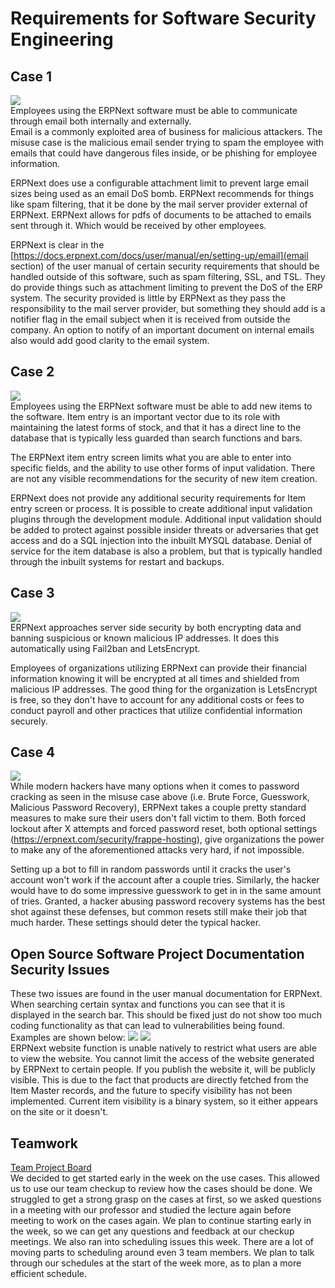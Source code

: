 # Requirements for Software Security Engineering
## Case 1
![](https://github.com/eeiler/Team-8-ERPNext/blob/master/Requirements%20for%20SSE/Email%20Rec%20Case.png)  
Employees using the ERPNext software must be able to communicate through email both internally and externally.  
Email is a commonly exploited area of business for malicious attackers. The misuse case is the malicious email sender trying to spam the employee with emails that could have dangerous files inside, or be phishing for employee information.

ERPNext does use a configurable attachment limit to prevent large email sizes being used as an email DoS bomb.
ERPNext recommends for things like spam filtering, that it be done by the mail server provider external of ERPNext.
ERPNext allows for pdfs of documents to be attached to emails sent through it. Which would be received by other employees.

ERPNext is clear in the [https://docs.erpnext.com/docs/user/manual/en/setting-up/email](email section) of the user manual of certain security requirements that should be handled outside of this software, such as spam filtering, SSL, and TSL. They do provide things such as attachment limiting to prevent the DoS of the ERP system.
The security provided is little by ERPNext as they pass the responsibility to the mail server provider, but something they should add is a notifier flag in the email subject when it is received from outside the company. An option to notify of an important document on internal emails also would add good clarity to the email system.
## Case 2
![](https://github.com/eeiler/Team-8-ERPNext/blob/master/Requirements%20for%20SSE/New%20item%20use%20case.png)  
Employees using the ERPNext software must be able to add new items to the software.
Item entry is an important vector due to its role with maintaining the latest forms of stock, and that it has a direct line to the database that is typically less guarded than search functions and bars.

The ERPNext item entry screen limits what you are able to enter into specific fields, and the ability to use other forms of input validation.
There are not any visible recommendations for the security of new item creation.

ERPNext does not provide any additional security requirements for Item entry screen or process. It is possible to create additional input validation plugins through the development module. Additional input validation should be added to protect against possible insider threats or adversaries that get access and do a SQL injection into the inbuilt MYSQL database. Denial of service for the item database is also a problem, but that is typically handled through the inbuilt systems for restart and backups. 
## Case 3
![](https://github.com/eeiler/Team-8-ERPNext/blob/master/Requirements%20for%20SSE/Encrypted%20Info.PNG)  
ERPNext approaches server side security by both encrypting data and banning suspicious or known malicious IP addresses. It does this automatically using Fail2ban and LetsEncrypt. 

Employees of organizations utilizing ERPNext can provide their financial information knowing it will be encrypted at all times and shielded from malicious IP addresses. The good thing for the organization is LetsEncrypt is free, so they don't have to account for any additional costs or fees to conduct payroll and other practices that utilize confidential information securely. 
## Case 4 
![](https://github.com/eeiler/Team-8-ERPNext/blob/master/Requirements%20for%20SSE/User%20Login.PNG)  
While modern hackers have many options when it comes to password cracking as seen in the misuse case above (i.e. Brute Force, Guesswork, Malicious Password Recovery), ERPNext takes a couple pretty standard measures to make sure their users don't fall victim to them. Both forced lockout after X attempts and forced password reset, both optional settings (https://erpnext.com/security/frappe-hosting), give organizations the power to make any of the aforementioned attacks very hard, if not impossible.

Setting up a bot to fill in random passwords until it cracks the user's account won't work if the account after a couple tries. Similarly, the hacker would have to do some impressive guesswork to get in in the same amount of tries. Granted, a hacker abusing password recovery systems has the best shot against these defenses, but common resets still make their job that much harder. These settings should deter the typical hacker.
## Open Source Software Project Documentation Security Issues
These two issues are found in the user manual documentation for ERPNext. When searching certain syntax and functions you can see that it is displayed in the search bar. This should be fixed just do not show too much coding functionality as that can lead to vulnerabilities being found. Examples are shown below: 
![](https://github.com/eeiler/Team-8-ERPNext/blob/master/Requirements%20for%20SSE/Doc%20search%20issue.png)
![](https://github.com/eeiler/Team-8-ERPNext/blob/master/Requirements%20for%20SSE/Doc%20search%20issue%202.png)  
ERPNext website function is unable natively to restrict what users are able to view the website. You cannot limit the access of the website generated by ERPNext to certain people. If you publish the website it, will be publicly visible. This is due to the fact that products are directly fetched from the Item Master records, and the future to specify visibility has not been implemented. Current item visibility is a binary system, so it either appears on the site or it doesn't.
## Teamwork
[Team Project Board](https://github.com/eeiler/Team-8-ERPNext/projects/1)  
We decided to get started early in the week on the use cases. This allowed us to use our team checkup to review how the cases should be done. We struggled to get a strong grasp on the cases at first, so we asked questions in a meeting with our professor and studied the lecture again before meeting to work on the cases again. We plan to continue starting early in the week, so we can get any questions and feedback at our checkup meetings. We also ran into scheduling issues this week. There are a lot of moving parts to scheduling around even 3 team members. We plan to talk through our schedules at the start of the week more, as to plan a more efficient schedule.
